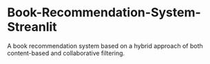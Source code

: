 # Book-Recommendation-System-Streanlit
A book recommendation system based on a hybrid approach of both content-based and collaborative filtering.
